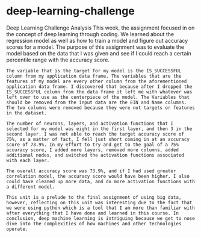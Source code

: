 # deep-learning-challenge


Deep Learning Challenge Analysis
	This week, the assignment focused in on the concept of deep learning through coding. We learned about the regression model as well as how to train a model and figure out accuracy scores for a model. The purpose of this assignment was to evaluate the model based on the data that I was given and see if I could reach a certain percentile range with the accuracy score.

	The variable that is the target for my model is the IS_SUCCESSFUL column from my application data frame. The variables that are the features of my model are every other column from the aforementioned application data frame. I discovered that because after I dropped the IS_SUCCESSFUL column from the data frame it left me with whatever was left over to use as the centerpiece of the model. The Variables that should be removed from the input data are the EIN and Name columns. The two columns were removed because they were not targets or features in the dataset.

	The number of neurons, layers, and activation functions that I selected for my model was eight in the first layer, and then 3 in the second layer. I was not able to reach the target accuracy score of 75%, as a matter of fact, I fell just short coming in at an accuracy score of 73.9%. In my effort to try and get to the goal of a 75% accuracy score, I added more layers, removed more columns, added additional nodes, and switched the activation functions associated with each layer.

	The overall accuracy score was 73.9%, and if I had used greater correlation model, the accuracy score would have been higher. I also could have cleaned up more data, and do more activation functions with a different model.

	This unit is a prelude to the final assignment of using big data, however, reflecting on this unit was interesting due to the fact that we were using python which is a tool that I am more than familiar with after everything that I have done and learned in this course. In conclusion, deep machine learning is intriguing because we get to nose dive into the complexities of how machines and other technologies operate.
